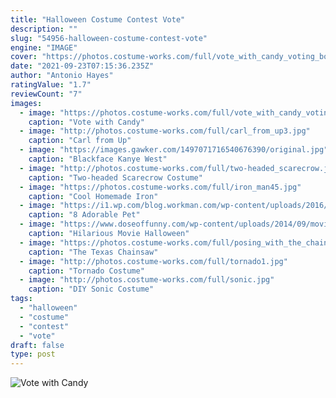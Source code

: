 ```yaml
---
title: "Halloween Costume Contest Vote"
description: ""
slug: "54956-halloween-costume-contest-vote"
engine: "IMAGE"
cover: "https://photos.costume-works.com/full/vote_with_candy_voting_booth.jpg"
date: "2021-09-23T07:15:36.235Z"
author: "Antonio Hayes"
ratingValue: "1.7"
reviewCount: "7"
images:
  - image: "https://photos.costume-works.com/full/vote_with_candy_voting_booth.jpg"
    caption: "Vote with Candy"
  - image: "http://photos.costume-works.com/full/carl_from_up3.jpg"
    caption: "Carl from Up"
  - image: "https://images.gawker.com/1497071716540676390/original.jpg"
    caption: "Blackface Kanye West"
  - image: "http://photos.costume-works.com/full/two-headed_scarecrow.jpg"
    caption: "Two-headed Scarecrow Costume"
  - image: "https://photos.costume-works.com/full/iron_man45.jpg"
    caption: "Cool Homemade Iron"
  - image: "https://i1.wp.com/blog.workman.com/wp-content/uploads/2016/10/15115-bastet.jpg?fit=1000%2C1000&ssl=1"
    caption: "8 Adorable Pet"
  - image: "https://www.doseoffunny.com/wp-content/uploads/2014/09/movie-halloween-costumes-funny-1.jpg"
    caption: "Hilarious Movie Halloween"
  - image: "https://photos.costume-works.com/full/posing_with_the_chainsaw.jpg"
    caption: "The Texas Chainsaw"
  - image: "http://photos.costume-works.com/full/tornado1.jpg"
    caption: "Tornado Costume"
  - image: "http://photos.costume-works.com/full/sonic.jpg"
    caption: "DIY Sonic Costume"
tags:
  - "halloween"
  - "costume"
  - "contest"
  - "vote"
draft: false
type: post
---
```



![Vote with Candy](https://photos.costume-works.com/full/vote_with_candy_voting_booth.jpg "Vote with Candy")


<!--inArticleAds-->

<!--galleryOne-->


<!--inArticleAds-->

<!--galleryTwo-->


<!--galleryThree-->


